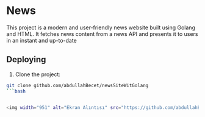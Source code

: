 # News

This project is a modern and user-friendly news website built using Golang and HTML. It fetches news content from a news API and presents it to users in an instant and up-to-date

## Deploying

1. Clone the project:
```bash
git clone github.com/abdullahBecet/newsSiteWitGolang
```bash


<img width="951" alt="Ekran Alıntısı" src="https://github.com/abdullahBecet/newsSiteWitGolang/assets/109188041/8b84aca2-ce16-4e6d-918c-8651db98c549">
